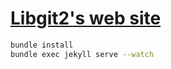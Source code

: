 # [Libgit2's web site](http://libgit2.org/)

```bash
bundle install
bundle exec jekyll serve --watch
```
